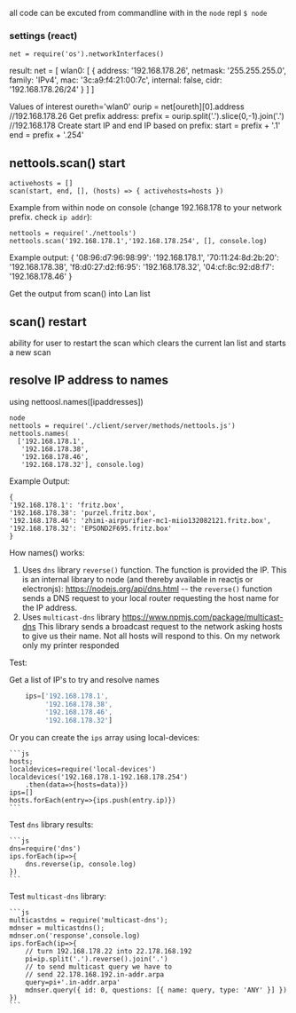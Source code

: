 all code can be excuted from commandline with in the `node` repl
``$ node``

### settings (react)

    net = require('os').networkInterfaces()

result:
    net = [ wlan0: [ {
          address: '192.168.178.26',
          netmask: '255.255.255.0',
          family: 'IPv4',
          mac: '3c:a9:f4:21:00:7c',
          internal: false,
          cidr: '192.168.178.26/24'
          } ]
        ]

Values of interest
    oureth='wlan0'
    ourip = net[oureth][0].address
    //192.168.178.26
Get prefix address:
    prefix = ourip.split('.').slice(0,-1).join('.')
    //192.168.178
Create start IP and end IP based on prefix:
    start = prefix + '.1'
    end = prefix + '.254'

## nettools.scan() start

    activehosts = []
    scan(start, end, [], (hosts) => { activehosts=hosts })

Example from within node on console (change 192.168.178 to your network prefix. check `ip addr`):

    nettools = require('./nettools')
    nettools.scan('192.168.178.1','192.168.178.254', [], console.log)
Example output:
    {
    '08:96:d7:96:98:99': '192.168.178.1',
    '70:11:24:8d:2b:20': '192.168.178.38',
    'f8:d0:27:d2:f6:95': '192.168.178.32',
    '04:cf:8c:92:d8:f7': '192.168.178.46'
    }

Get the output from scan() into Lan list

## scan() restart
ability for user to restart the scan which clears the current lan list and starts a new scan

## resolve IP address to names
using nettoosl.names([ipaddresses])

    node
    nettools = require('./client/server/methods/nettools.js')
    nettools.names(
      ['192.168.178.1',
       '192.168.178.38',
       '192.168.178.46',
       '192.168.178.32'], console.log)

Example Output:

    {
    '192.168.178.1': 'fritz.box',
    '192.168.178.38': 'purzel.fritz.box',
    '192.168.178.46': 'zhimi-airpurifier-mc1-miio132082121.fritz.box',
    '192.168.178.32': 'EPSOND2F695.fritz.box'
    }

How names() works:

1. Uses ``dns`` library ``reverse()`` function.
   The function is provided the IP. This is an internal library to node (and thereby available in reactjs or electronjs): https://nodejs.org/api/dns.html -- the ``reverse()`` function sends a DNS request to your local router requesting the host name for the IP address.
2. Uses ``multicast-dns`` library
   https://www.npmjs.com/package/multicast-dns 
   This library sends a broadcast request to the network asking hosts to give us their name. Not all hosts will respond to this. On my network only my printer responded

Test:

Get a list of IP's to try and resolve names

```js
    ips=['192.168.178.1',
         '192.168.178.38',
         '192.168.178.46',
         '192.168.178.32']
```

Or you can create the ``ips`` array using local-devices:

    ```js
    hosts; 
    localdevices=require('local-devices')
    localdevices('192.168.178.1-192.168.178.254')
        .then(data=>{hosts=data)})
    ips=[]
    hosts.forEach(entry=>{ips.push(entry.ip)})
    ```

Test ``dns`` library results:

    ```js
    dns=require('dns')
    ips.forEach(ip=>{
        dns.reverse(ip, console.log)
    })
    ```

Test ``multicast-dns`` library:

    ```js
    multicastdns = require('multicast-dns');
    mdnser = multicastdns();
    mdnser.on('response',console.log)
    ips.forEach(ip=>{
        // turn 192.168.178.22 into 22.178.168.192
        pi=ip.split('.').reverse().join('.')
        // to send multicast query we have to 
        // send 22.178.168.192.in-addr.arpa
        query=pi+'.in-addr.arpa'
        mdnser.query({ id: 0, questions: [{ name: query, type: 'ANY' }] })
    })
    ```

